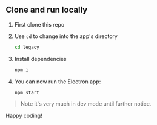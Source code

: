 ## Clone and run locally

1. First clone this repo

2. Use `cd` to change into the app's directory

   ```bash
   cd legacy
   ```

3. Install dependencies

   ```bash
   npm i
   ```

4. You can now run the Electron app:

   ```bash
   npm start
   ```

> Note it's very much in dev mode until further notice.


Happy coding!
